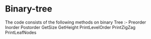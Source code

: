 # Binary-tree
The code consists of the following methods on binary Tree :- 
Preorder
Inorder
Postorder
GetSize
GetHeight
PrintLevelOrder
PrintZigZag
PrintLeafNodes
